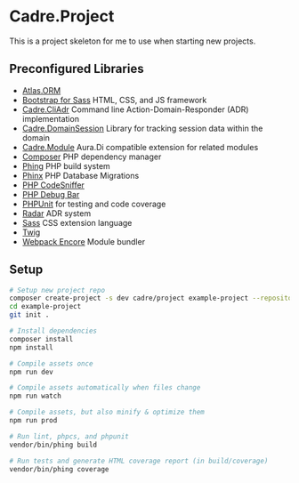 # Cadre.Project

This is a project skeleton for me to use when starting new projects.

## Preconfigured Libraries

- [Atlas.ORM](https://github.com/atlasphp/Atlas.Orm)
- [Bootstrap for Sass](http://getbootstrap.com/) HTML, CSS, and JS framework
- [Cadre.CliAdr](https://github.com/cadrephp/Cadre.CliAdr) Command line Action-Domain-Responder (ADR) implementation
- [Cadre.DomainSession](https://github.com/cadrephp/Cadre.DomainSession) Library for tracking session data within the domain
- [Cadre.Module](https://github.com/cadrephp/Cadre.Module) Aura.Di compatible extension for related modules
- [Composer](https://getcomposer.org/) PHP dependency manager
- [Phing](https://www.phing.info/) PHP build system
- [Phinx](https://phinx.org/) PHP Database Migrations
- [PHP CodeSniffer](https://github.com/squizlabs/PHP_CodeSniffer)
- [PHP Debug Bar](http://phpdebugbar.com/)
- [PHPUnit](https://phpunit.de/) for testing and code coverage
- [Radar](https://github.com/radarphp/Radar.Project) ADR system
- [Sass](http://sass-lang.com/) CSS extension language
- [Twig](http://twig.sensiolabs.org/)
- [Webpack Encore](https://github.com/symfony/webpack-encore) Module bundler

## Setup

```bash
# Setup new project repo
composer create-project -s dev cadre/project example-project --repository-url=https://packages.cadrephp.com
cd example-project
git init .

# Install dependencies
composer install
npm install

# Compile assets once
npm run dev 

# Compile assets automatically when files change
npm run watch

# Compile assets, but also minify & optimize them
npm run prod

# Run lint, phpcs, and phpunit
vendor/bin/phing build

# Run tests and generate HTML coverage report (in build/coverage)
vendor/bin/phing coverage
```
